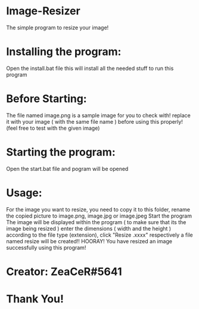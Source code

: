 # Image-Resizer
The simple program to resize your image!

# Installing the program:
Open the install.bat file
this will install all the needed stuff to run this program

# Before Starting: 
The file named image.png is a sample image for you to check with!
replace it with your image ( with the same file name ) before using this properly!
(feel free to test with the given image)

# Starting the program:
Open the start.bat file and pogram will be opened

# Usage:
For the image you want to resize, you need to copy it to this folder,
rename the copied picture to image.png, image.jpg or image.jpeg
Start the program
The image will be displayed within the program ( to make sure that its the image being resized )
enter the dimensions ( width and the height )
according to the file type (extension), click "Resize .xxxx" respectively
a file named resize will be created!! 
HOORAY! You have resized an image successfully using this program!

# Creator: ZeaCeR#5641
# Thank You!

